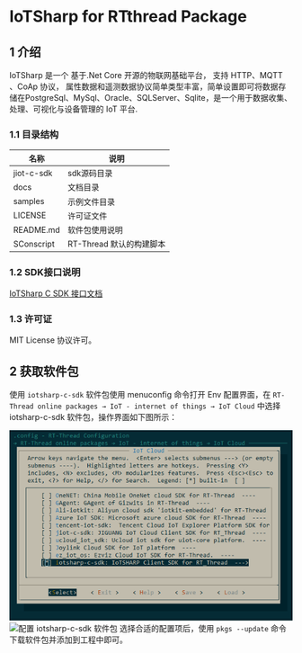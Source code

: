 # IoTSharp for RTthread Package

## 1 介绍 

IoTSharp 是一个 基于.Net Core 开源的物联网基础平台， 支持 HTTP、MQTT 、CoAp 协议， 属性数据和遥测数据协议简单类型丰富，简单设置即可将数据存储在PostgreSql、MySql、Oracle、SQLServer、Sqlite，是一个用于数据收集、处理、可视化与设备管理的 IoT 平台.

### 1.1 目录结构

| 名称            | 说明 |
| ----            | ---- |
| jiot-c-sdk | sdk源码目录 |
| docs            | 文档目录 |
| samples  | 示例文件目录 |
| LICENSE    | 许可证文件 |
| README.md | 软件包使用说明 |
| SConscript | RT-Thread 默认的构建脚本 |

### 1.2 SDK接口说明

[IoTSharp C SDK 接口文档](https://docs.iotsharp.net/client/c_sdk_api/)

### 1.3 许可证

MIT License 协议许可。

## 2 获取软件包

使用 `iotsharp-c-sdk` 软件包使用 menuconfig 命令打开 Env 配置界面，在 `RT-Thread online packages → IoT - internet of things → IoT Cloud` 中选择 iotsharp-c-sdk 软件包，操作界面如下图所示：

![选中 iotsharp-c-sdk 软件包](https://github.com/IoTSharp/iotsharp-rtthread-package/blob/master/docs/figures/select_iotsharp_c_sdk.png?raw=true)
![配置 iotsharp-c-sdk 软件包](https://github.com/IoTSharp/iotsharp-rtthread-package/blob/master/docs/figures/cibfug_iotsharp_c_sdk.png?raw=true)
选择合适的配置项后，使用 `pkgs --update` 命令下载软件包并添加到工程中即可。

